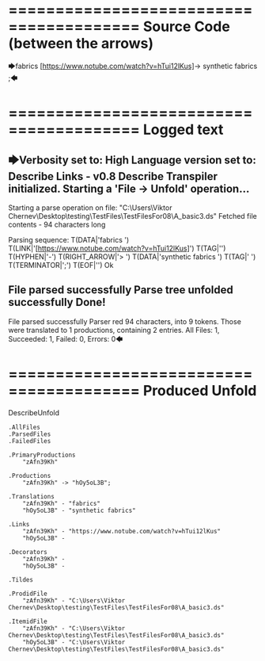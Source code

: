 ========================================
Source Code (between the arrows)
========================================

🡆fabrics [https://www.notube.com/watch?v=hTui12lKus]<zAfn39Kh>-> synthetic fabrics <hOy5oL3B> ;🡄

========================================
Logged text
========================================

🡆Verbosity set to: High
Language version set to: Describe Links - v0.8
Describe Transpiler initialized.
Starting a 'File -> Unfold' operation...
------------------------
Starting a parse operation on file: "C:\Users\Viktor Chernev\Desktop\testing\TestFiles\TestFilesFor08\A_basic3.ds"
Fetched file contents - 94 characters long

Parsing sequence: T(DATA|'fabrics ') T(LINK|'[https://www.notube.com/watch?v=hTui12lKus]') T(TAG|'<zAfn39Kh>') T(HYPHEN|'-') T(RIGHT_ARROW|'> ') T(DATA|'synthetic fabrics ') T(TAG|'<hOy5oL3B> ') T(TERMINATOR|';') T(EOF|'<EOF>') Ok

File parsed successfully
Parse tree unfolded successfully
Done!
------------------------
File parsed successfully
Parser red 94 characters, into 9 tokens.
Those were translated to 1 productions, containing 2 entries.
All Files: 1, Succeeded: 1, Failed: 0, Errors: 0🡄

========================================
Produced Unfold
========================================

DescribeUnfold

    .AllFiles
    .ParsedFiles
    .FailedFiles

    .PrimaryProductions
        "zAfn39Kh" 

    .Productions
        "zAfn39Kh" -> "hOy5oL3B";

    .Translations
        "zAfn39Kh" - "fabrics"
        "hOy5oL3B" - "synthetic fabrics"

    .Links
        "zAfn39Kh" - "https://www.notube.com/watch?v=hTui12lKus"
        "hOy5oL3B" - 

    .Decorators
        "zAfn39Kh" - 
        "hOy5oL3B" - 

    .Tildes

    .ProdidFile
        "zAfn39Kh" - "C:\Users\Viktor Chernev\Desktop\testing\TestFiles\TestFilesFor08\A_basic3.ds"

    .ItemidFile
        "zAfn39Kh" - "C:\Users\Viktor Chernev\Desktop\testing\TestFiles\TestFilesFor08\A_basic3.ds"
        "hOy5oL3B" - "C:\Users\Viktor Chernev\Desktop\testing\TestFiles\TestFilesFor08\A_basic3.ds"

